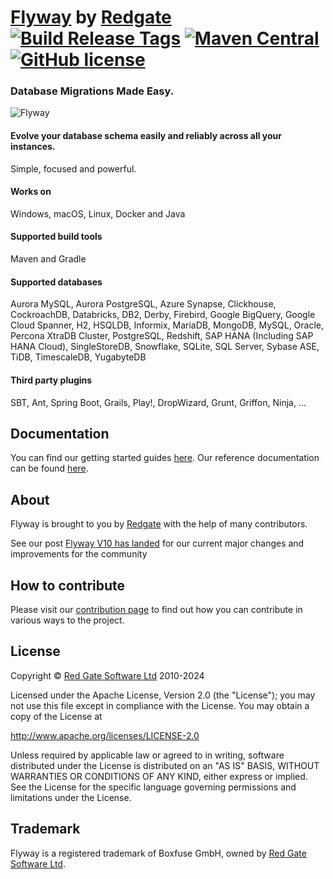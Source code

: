 # [Flyway](https://flywaydb.org) by [Redgate](https://www.red-gate.com/) [![Build Release Tags](https://github.com/flyway/flyway/actions/workflows/build-release.yml/badge.svg)](https://github.com/flyway/flyway/actions/workflows/build-release.yml) [![Maven Central](https://img.shields.io/maven-central/v/org.flywaydb/flyway-core?logo=apachemaven&logoColor=red)](https://search.maven.org/artifact/org.flywaydb/flyway-core) [![GitHub license](https://img.shields.io/badge/license-Apache%20License%202.0-blue.svg?style=flat)](http://www.apache.org/licenses/LICENSE-2.0)

### Database Migrations Made Easy.

![Flyway](https://flywaydb.org/assets/logo/flyway-logo.png "Flyway")

#### Evolve your database schema easily and reliably across all your instances.
Simple, focused and powerful.

#### Works on
Windows, macOS, Linux, Docker and Java

#### Supported build tools
Maven and Gradle

#### Supported databases
Aurora MySQL, Aurora PostgreSQL, Azure Synapse, Clickhouse, CockroachDB, Databricks, DB2, Derby, Firebird, Google BigQuery, Google Cloud Spanner, H2, HSQLDB, Informix, MariaDB, MongoDB, MySQL, Oracle, Percona XtraDB Cluster, PostgreSQL, Redshift, SAP HANA (Including SAP HANA Cloud), SingleStoreDB, Snowflake, SQLite, SQL Server, Sybase ASE, TiDB, TimescaleDB, YugabyteDB

#### Third party plugins
SBT, Ant, Spring Boot, Grails, Play!, DropWizard, Grunt, Griffon, Ninja, ...

## Documentation
You can find our getting started guides [here](https://documentation.red-gate.com/flyway/getting-started-with-flyway/quickstart-guides).
Our reference documentation can be found [here](https://documentation.red-gate.com/flyway/flyway-cli-and-api).

## About
Flyway is brought to you by [Redgate](https://www.red-gate.com/) with the help of many contributors.

See our post [Flyway V10 has landed](https://documentation.red-gate.com/flyway/flyway-blog/flyway-v10-has-landed) for our current major changes and improvements for the community
## How to contribute
Please visit our [contribution page](https://documentation.red-gate.com/flyway/flyway-cli-and-api/contribute) to find out how you can contribute in various ways to the project.

## License
Copyright © [Red Gate Software Ltd](http://www.red-gate.com) 2010-2024

Licensed under the Apache License, Version 2.0 (the "License");
you may not use this file except in compliance with the License.
You may obtain a copy of the License at

http://www.apache.org/licenses/LICENSE-2.0

Unless required by applicable law or agreed to in writing, software
distributed under the License is distributed on an "AS IS" BASIS,
WITHOUT WARRANTIES OR CONDITIONS OF ANY KIND, either express or implied.
See the License for the specific language governing permissions and
limitations under the License.

## Trademark
Flyway is a registered trademark of Boxfuse GmbH, owned by  [Red Gate Software Ltd](https://www.red-gate.com/).
